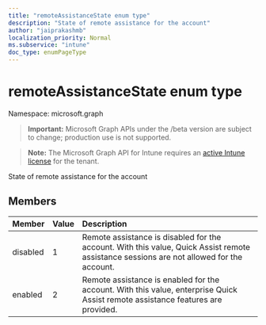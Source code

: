 ```yaml
---
title: "remoteAssistanceState enum type"
description: "State of remote assistance for the account"
author: "jaiprakashmb"
localization_priority: Normal
ms.subservice: "intune"
doc_type: enumPageType
---
```


# remoteAssistanceState enum type

Namespace: microsoft.graph

> **Important:** Microsoft Graph APIs under the /beta version are subject to change; production use is not supported.

> **Note:** The Microsoft Graph API for Intune requires an [active Intune license](https://go.microsoft.com/fwlink/?linkid=839381) for the tenant.

State of remote assistance for the account

## Members
|Member|Value|Description|
|:---|:---|:---|
|disabled|1|Remote assistance is disabled for the account. With this value, Quick Assist remote assistance sessions are not allowed for the account.|
|enabled|2|Remote assistance is enabled for the account. With this value, enterprise Quick Assist remote assistance features are provided.|